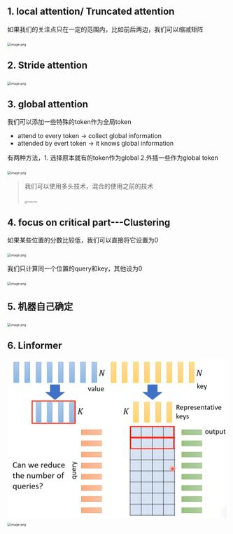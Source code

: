 ## 1. local attention/ Truncated attention

如果我们的关注点只在一定的范围内，比如前后两边，我们可以缩减矩阵

<img src="https://s2.loli.net/2022/10/28/4prlVQR3M2gWdLv.png" alt="image.png" style="zoom:50%;" />

## 2. Stride attention

<img src="https://s2.loli.net/2022/10/28/FfWtAesp9IDMzQP.png" alt="image.png" style="zoom:50%;" />

## 3. global attention

我们可以添加一些特殊的token作为全局token

- attend to every token -> collect global information
- attended by evert token -> it knows global information

有两种方法，1. 选择原本就有的token作为global 2.外插一些作为global token

<img src="https://s2.loli.net/2022/10/28/1OBHoYFX7v8AErR.png" alt="image.png" style="zoom:50%;" />

> 我们可以使用多头技术，混合的使用之前的技术
>
> <img src="https://s2.loli.net/2022/10/28/XDitW8M94cjymrG.png" alt="image.png" style="zoom:33%;" />

## 4. focus on critical part---Clustering

如果某些位置的分数比较低，我们可以直接将它设置为0

<img src="https://s2.loli.net/2022/10/28/bcu76MSkhBxJ321.png" alt="image.png" style="zoom:50%;" />

我们只计算同一个位置的query和key，其他设为0

<img src="https://s2.loli.net/2022/10/28/PMmNZXU5ugBQzno.png" alt="image.png" style="zoom:50%;" />

## 5. 机器自己确定

<img src="https://s2.loli.net/2022/10/28/kAyoxSsaTr9bhuJ.png" alt="image.png" style="zoom:50%;" />

## 6. Linformer

<img src="img/image-20221028164508656.png" alt="image-20221028164508656" style="zoom:50%;" />

<img src="https://s2.loli.net/2022/10/28/JLeKnq1ahNwFAib.png" alt="image.png" style="zoom:50%;" />



